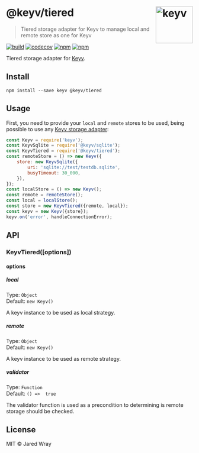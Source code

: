 # @keyv/tiered [<img width="100" align="right" src="https://jaredwray.com/images/keyv.svg" alt="keyv">](https://github.com/jaredwra/keyv)

> Tiered storage adapter for Keyv to manage local and remote store as one for Keyv

[![build](https://github.com/jaredwray/keyv/actions/workflows/tests.yaml/badge.svg)](https://github.com/jaredwray/keyv/actions/workflows/tests.yaml)
[![codecov](https://codecov.io/gh/jaredwray/keyv/branch/main/graph/badge.svg?token=bRzR3RyOXZ)](https://codecov.io/gh/jaredwray/keyv)
[![npm](https://img.shields.io/npm/v/@keyv/tiered.svg)](https://www.npmjs.com/package/@keyv/tiered)
[![npm](https://img.shields.io/npm/dm/@keyv/tiered)](https://npmjs.com/package/@keyv/tiered)

Tiered storage adapter for [Keyv](https://github.com/jaredwray/keyv).

## Install

```shell
npm install --save keyv @keyv/tiered
```

## Usage

First, you need to provide your `local` and `remote` stores to be used, being possible to use any [Keyv storage adapter](https://github.com/jaredwray/keyv#storage-adapters):

```js
const Keyv = require('keyv');
const KeyvSqlite = require('@keyv/sqlite');
const KeyvTiered = require('@keyv/tiered');
const remoteStore = () => new Keyv({
	store: new KeyvSqlite({
		uri: 'sqlite://test/testdb.sqlite',
		busyTimeout: 30_000,
	}),
});
const localStore = () => new Keyv();
const remote = remoteStore();
const local = localStore();
const store = new KeyvTiered({remote, local});
const keyv = new Keyv({store});
keyv.on('error', handleConnectionError);
```

## API

### KeyvTiered(\[options])

#### options

##### local

Type: `Object`<br/>
Default: `new Keyv()`

A keyv instance to be used as local strategy.

##### remote

Type: `Object`<br/>
Default: `new Keyv()`

A keyv instance to be used as remote strategy.

##### validator

Type: `Function`<br/>
Default: `() =>  true`

The validator function is used as a precondition to determining is remote storage should be checked.

## License

MIT © Jared Wray